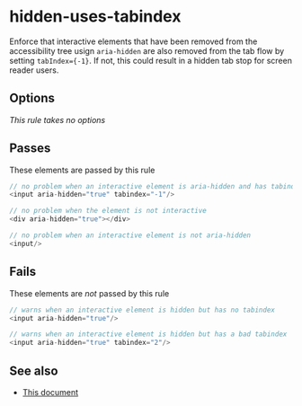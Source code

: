 # hidden-uses-tabindex


Enforce that interactive elements that have been removed from
the accessibility tree usign `aria-hidden` are also removed from
the tab flow by setting `tabIndex={-1}`.  If not, this could result
in a hidden tab stop for screen reader users.


## Options

*This rule takes no options*

## Passes

These elements are passed by this rule
```js
// no problem when an interactive element is aria-hidden and has tabindex="-1"
<input aria-hidden="true" tabindex="-1"/>

// no problem when the element is not interactive
<div aria-hidden="true"></div>

// no problem when an interactive element is not aria-hidden
<input/>
```

## Fails

These elements are *not* passed by this rule
```js
// warns when an interactive element is hidden but has no tabindex
<input aria-hidden="true"/>

// warns when an interactive element is hidden but has a bad tabindex
<input aria-hidden="true" tabindex="2"/>
```

## See also

 - [This document](http://john.foliot.ca/aria-hidden)